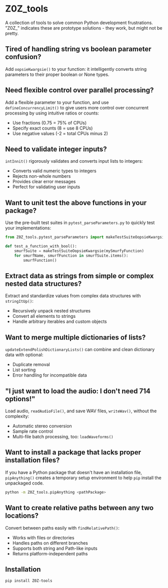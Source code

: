 # Z0Z_tools

A collection of tools to solve common Python development frustrations. "Z0Z_" indicates these are prototype solutions - they work, but might not be pretty.

## Tired of handling string vs boolean parameter confusion?

Add `oopsieKwargsie()` to your function: it intelligently converts string parameters to their proper boolean or None types.

## Need flexible control over parallel processing?

Add a flexible parameter to your function, and use `defineConcurrencyLimit()` to give users more control over concurrent processing by using intuitive ratios or counts:

- Use fractions (0.75 = 75% of CPUs)
- Specify exact counts (8 = use 8 CPUs)
- Use negative values (-2 = total CPUs minus 2)

## Need to validate integer inputs?

`intInnit()` rigorously validates and converts input lists to integers:

- Converts valid numeric types to integers
- Rejects non-whole numbers
- Provides clear error messages
- Perfect for validating user inputs

## Want to unit test the above functions in your package?

Use the pre-built test suites in `pytest_parseParameters.py` to quickly test your implementations:

```python
from Z0Z_tools.pytest_parseParameters import makeTestSuiteOopsieKwargsie

def test_a_function_with_bool():
    smurfSuite = makeTestSuiteOopsieKwargsie(mySmurfyFunction)
    for smurfName, smurfFunction in smurfSuite.items():
        smurfFunction()
```

## Extract data as strings from simple or complex nested data structures?

Extract and standardize values from complex data structures with `stringItUp()`:

- Recursively unpack nested structures
- Convert all elements to strings
- Handle arbitrary iterables and custom objects

## Want to merge multiple dictionaries of lists?

`updateExtendPolishDictionaryLists()` can combine and clean dictionary data with optional:

- Duplicate removal
- List sorting
- Error handling for incompatible data

## "I just want to load the audio: I don't need 714 options!"

Load audio, `readAudioFile()`, and save WAV files, `writeWav()`, without the complexity:

- Automatic stereo conversion
- Sample rate control
- Multi-file batch processing, too: `loadWaveforms()`

## Want to install a package that lacks proper installation files?

If you have a Python package that doesn't have an installation file, `pipAnything()` creates a temporary setup environment to help `pip` install the unpackaged code.

```sh
python -m Z0Z_tools.pipAnything <pathPackage>
```

## Want to create relative paths between any two locations?

Convert between paths easily with `findRelativePath()`:

- Works with files or directories
- Handles paths on different branches
- Supports both string and Path-like inputs
- Returns platform-independent paths

## Installation

```sh
pip install Z0Z-tools
```
